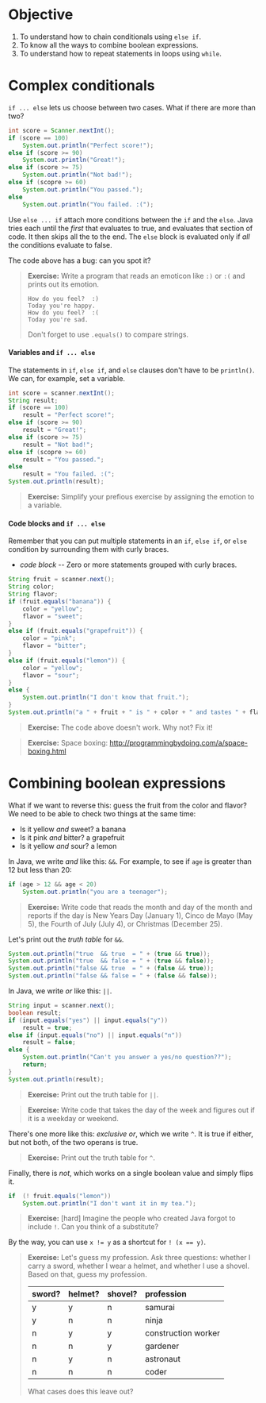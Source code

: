 Objective
==

1. To understand how to chain conditionals using `else if`.
2. To know all the ways to combine boolean expressions.
4. To understand how to repeat statements in loops using `while`.


Complex conditionals
==

`if ... else` lets us choose between two cases.  What if there are more than two?  

```java
int score = Scanner.nextInt();
if (score == 100)
    System.out.println("Perfect score!");
else if (score >= 90)
    System.out.println("Great!");
else if (score >= 75)
    System.out.println("Not bad!");
else if (scopre >= 60)
    System.out.println("You passed.");
else
    System.out.println("You failed. :("); 
```

Use `else ... if` attach more conditions between the `if` and the `else`.  Java tries each until the _first_ that evaluates to true, and evaluates that section of code.  It then skips all the to the end.  The `else` block is evaluated only if _all_ the conditions evaluate to false.

The code above has a bug: can you spot it?

> **Exercise:** Write a program that reads an emoticon like `:)` or `:(` and prints out its emotion.
> 
> ```
> How do you feel?  :)
> Today you're happy.
> How do you feel?  :(
> Today you're sad.
> ```
> 
> Don't forget to use `.equals()` to compare strings.


#### Variables and `if ... else`

The statements in `if`, `else if`, and `else` clauses don't have to be `println()`.  We can, for example, set a variable.

```java
int score = scanner.nextInt();
String result;
if (score == 100)
    result = "Perfect score!";
else if (score >= 90)
    result = "Great!";
else if (score >= 75)
    result = "Not bad!";
else if (scopre >= 60)
    result = "You passed.";
else
    result = "You failed. :(";
System.out.println(result); 
```

> **Exercise:** Simplify your prefious exercise by assigning the emotion to a variable.


#### Code blocks and `if ... else`

Remember that you can put multiple statements in an `if`, `else if`, or `else` condition by surrounding them with curly braces.

* _code block_ -- Zero or more statements grouped with curly braces.

```java
String fruit = scanner.next();
String color;
String flavor;
if (fruit.equals("banana")) {
    color = "yellow";
    flavor = "sweet";
}
else if (fruit.equals("grapefruit")) {
    color = "pink";
    flavor = "bitter";
}
else if (fruit.equals("lemon")) {
    color = "yellow";
    flavor = "sour";
}
else {
    System.out.println("I don't know that fruit.");
}
System.out.println("a " + fruit + " is " + color + " and tastes " + flavor);
```

> **Exercise:** The code above doesn't work.  Why not?  Fix it!

> **Exercise:** Space boxing: http://programmingbydoing.com/a/space-boxing.html


Combining boolean expressions
==

What if we want to reverse this: guess the fruit from the color and flavor?  We need to be able to check two things at the same time:

* Is it yellow _and_ sweet?  a banana
* Is it pink _and_ bitter?  a grapefruit
* Is it yellow _and_ sour?  a lemon

In Java, we write _and_ like this: `&&`.  For example, to see if `age` is greater than 12 but less than 20:

```java
if (age > 12 && age < 20)
    System.out.println("you are a teenager");
```

> **Exercise:** Write code that reads the month and day of the month and reports if the day is New Years Day (January 1), Cinco de Mayo (May 5), the Fourth of July (July 4), or Christmas (December 25).

Let's print out the _truth table_ for `&&`.

```java
System.out.println("true  && true  = " + (true && true));
System.out.println("true  && false = " + (true && false));
System.out.println("false && true  = " + (false && true));
System.out.println("false && false = " + (false && false));
```

In Java, we write _or_ like this: `||`.

```java
String input = scanner.next();
boolean result;
if (input.equals("yes") || input.equals("y"))
    result = true;
else if (input.equals("no") || input.equals("n"))
    result = false;
else {
    System.out.println("Can't you answer a yes/no question??");
    return;
}
System.out.println(result);
```

> **Exercise:** Print out the truth table for `||`.

> **Exercise:** Write code that takes the day of the week and figures out if it is a weekday or weekend.

There's one more like this: _exclusive or_, which we write `^`.  It is true if either, but not both, of the two operans is true.

> **Exercise:** Print out the truth table for `^`.

Finally, there is _not_, which works on a single boolean value and simply flips it.

```java
if  (! fruit.equals("lemon")) 
    System.out.println("I don't want it in my tea.");
```

> **Exercise:** [hard] Imagine the people who created Java forgot to include `!`.  Can you think of a substitute?

By the way, you can use `x != y` as a shortcut for `! (x == y)`.

> **Exercise:** Let's guess my profession.  Ask three questions: whether I carry a sword, whether I wear a helmet, and whether I use a shovel.  Based on that, guess my profession.
> 
> sword? | helmet? | shovel? | profession
> :------|:--------|---------|:----------
> y      | y       | n       | samurai
> y      | n       | n       | ninja
> n      | y       | y       | construction worker
> n      | n       | y       | gardener
> n      | y       | n       | astronaut
> n      | n       | n       | coder
> 
> What cases does this leave out?




